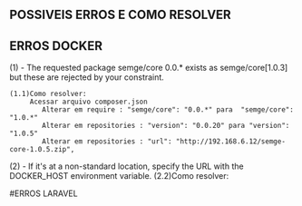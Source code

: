 ## POSSIVEIS ERROS E COMO RESOLVER

## ERROS DOCKER

(1) - The requested package semge/core 0.0.* exists as semge/core[1.0.3] but these are rejected by your constraint.

    (1.1)Como resolver:
         Acessar arquivo composer.json 
            Alterar em require : "semge/core": "0.0.*" para  "semge/core": "1.0.*"
            Alterar em repositories : "version": "0.0.20" para "version": "1.0.5"
            Alterar em repositories : "url": "http://192.168.6.12/semge-core-1.0.5.zip",


(2) - If it's at a non-standard location, specify the URL with the DOCKER_HOST environment variable.
    (2.2)Como resolver:


#ERROS LARAVEL




